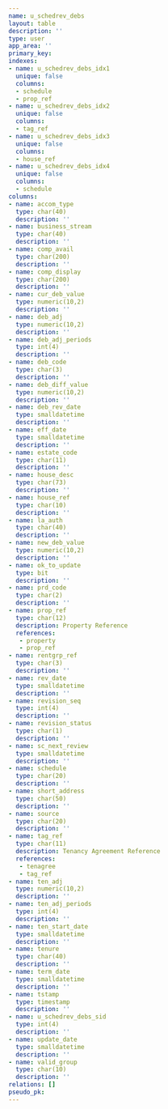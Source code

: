 ```yaml
---
name: u_schedrev_debs
layout: table
description: ''
type: user
app_area: ''
primary_key: 
indexes:
- name: u_schedrev_debs_idx1
  unique: false
  columns:
  - schedule
  - prop_ref
- name: u_schedrev_debs_idx2
  unique: false
  columns:
  - tag_ref
- name: u_schedrev_debs_idx3
  unique: false
  columns:
  - house_ref
- name: u_schedrev_debs_idx4
  unique: false
  columns:
  - schedule
columns:
- name: accom_type
  type: char(40)
  description: ''
- name: business_stream
  type: char(40)
  description: ''
- name: comp_avail
  type: char(200)
  description: ''
- name: comp_display
  type: char(200)
  description: ''
- name: cur_deb_value
  type: numeric(10,2)
  description: ''
- name: deb_adj
  type: numeric(10,2)
  description: ''
- name: deb_adj_periods
  type: int(4)
  description: ''
- name: deb_code
  type: char(3)
  description: ''
- name: deb_diff_value
  type: numeric(10,2)
  description: ''
- name: deb_rev_date
  type: smalldatetime
  description: ''
- name: eff_date
  type: smalldatetime
  description: ''
- name: estate_code
  type: char(11)
  description: ''
- name: house_desc
  type: char(73)
  description: ''
- name: house_ref
  type: char(10)
  description: ''
- name: la_auth
  type: char(40)
  description: ''
- name: new_deb_value
  type: numeric(10,2)
  description: ''
- name: ok_to_update
  type: bit
  description: ''
- name: prd_code
  type: char(2)
  description: ''
- name: prop_ref
  type: char(12)
  description: Property Reference
  references:
   - property
   - prop_ref
- name: rentgrp_ref
  type: char(3)
  description: ''
- name: rev_date
  type: smalldatetime
  description: ''
- name: revision_seq
  type: int(4)
  description: ''
- name: revision_status
  type: char(1)
  description: ''
- name: sc_next_review
  type: smalldatetime
  description: ''
- name: schedule
  type: char(20)
  description: ''
- name: short_address
  type: char(50)
  description: ''
- name: source
  type: char(20)
  description: ''
- name: tag_ref
  type: char(11)
  description: Tenancy Agreement Reference
  references:
   - tenagree
   - tag_ref
- name: ten_adj
  type: numeric(10,2)
  description: ''
- name: ten_adj_periods
  type: int(4)
  description: ''
- name: ten_start_date
  type: smalldatetime
  description: ''
- name: tenure
  type: char(40)
  description: ''
- name: term_date
  type: smalldatetime
  description: ''
- name: tstamp
  type: timestamp
  description: ''
- name: u_schedrev_debs_sid
  type: int(4)
  description: ''
- name: update_date
  type: smalldatetime
  description: ''
- name: valid_group
  type: char(10)
  description: ''
relations: []
pseudo_pk: 
---
```



